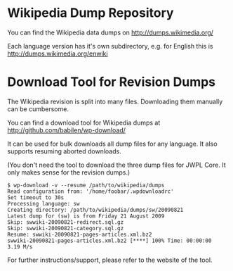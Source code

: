 # Wikipedia Dump Repository #
You can find the Wikipedia data dumps on http://dumps.wikimedia.org/

Each language version has it's own subdirectory, e.g. for English this is http://dumps.wikimedia.org/enwiki

# Download Tool for Revision Dumps #
The Wikipedia revision is split into many files. Downloading them manually can be cumbersome.

You can find a download tool for Wikipedia dumps at http://github.com/babilen/wp-download/

It can be used for bulk downloads all dump files for any language.
It also supports resuming aborted downloads.

(You don't need the tool to download the three dump files for JWPL Core. It only makes sense for the revision dumps.)

```
$ wp-download -v --resume /path/to/wikipedia/dumps
Read configuration from: '/home/foobar/.wpdownloadrc'
Set timeout to 30s
Processing language: sw
Creating directory: /path/to/wikipedia/dumps/sw/20090821
Latest dump for (sw) is from Friday 21 August 2009
Skip: swwiki-20090821-redirect.sql.gz
Skip: swwiki-20090821-category.sql.gz
Resume: swwiki-20090821-pages-articles.xml.bz2
swwiki-20090821-pages-articles.xml.bz2 [****] 100% Time: 00:00:00   3.19 M/s
```

For further instructions/support, please refer to the website of the tool.